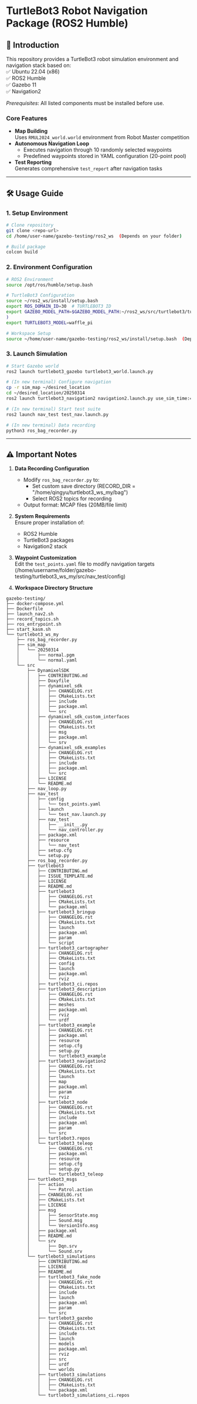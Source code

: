 # TurtleBot3 Robot Navigation Package (ROS2 Humble)

## 📖 Introduction  
This repository provides a TurtleBot3 robot simulation environment and navigation stack based on:  
✅ Ubuntu 22.04 (x86)  
✅ ROS2 Humble  
✅ Gazebo 11  
✅ Navigation2  

*Prerequisites*: All listed components must be installed before use.

### Core Features  
- **Map Building**  
  Uses `RMUL2024_world.world` environment from Robot Master competition  
- **Autonomous Navigation Loop**  
  - Executes navigation through 10 randomly selected waypoints  
  - Predefined waypoints stored in YAML configuration (20-point pool)  
- **Test Reporting**  
  Generates comprehensive `test_report` after navigation tasks  

---

## 🛠️ Usage Guide

### 1. Setup Environment
```bash
# Clone repository
git clone <repo-url>
cd /home/user-name/gazebo-testing/ros2_ws  (Depends on your folder)

# Build package
colcon build
```

### 2. Environment Configuration
```bash
# ROS2 Environment
source /opt/ros/humble/setup.bash

# TurtleBot3 Configuration
source ~/ros2_ws/install/setup.bash
export ROS_DOMAIN_ID=30  # TURTLEBOT3 ID
export GAZEBO_MODEL_PATH=$GAZEBO_MODEL_PATH:~/ros2_ws/src/turtlebot3/turtlebot3_simulations/turtlebot3_gazebo/models (这个路径需要检查下，可能在镜像里跑的时候要改，models文件夹在repo的目录是 /gazebo-testing/ros2_ws/src/turtlebot3_simulations/turtlebot3_gazebo/models/turtlebot3_waffle
)
export TURTLEBOT3_MODEL=waffle_pi

# Workspace Setup
source ~/home/user-name/gazebo-testing/ros2_ws/install/setup.bash  (Depends on your build folder)
```

### 3. Launch Simulation
```bash
# Start Gazebo world
ros2 launch turtlebot3_gazebo turtlebot3_world.launch.py

# (In new terminal) Configure navigation
cp -r sim_map ~/desired_location
cd ~/desired_location/20250314
ros2 launch turtlebot3_navigation2 navigation2.launch.py use_sim_time:=true map:=normal.yaml

# (In new terminal) Start test suite
ros2 launch nav_test test_nav.launch.py

# (In new terminal) Data recording
python3 ros_bag_recorder.py
```

---

## ⚠️ Important Notes
1. **Data Recording Configuration**  
   - Modify `ros_bag_recorder.py` to:  
     - Set custom save directory  (RECORD_DIR = "/home/qingyu/turtlebot3_ws_my/bag") 
     - Select ROS2 topics for recording  
   - Output format: MCAP files (20MB/file limit)  

2. **System Requirements**  
   Ensure proper installation of:  
   - ROS2 Humble  
   - TurtleBot3 packages  
   - Navigation2 stack  

3. **Waypoint Customization**  
   Edit the `test_points.yaml` file to modify navigation targets (/home/username/folder/gazebo-testing/turtlebot3_ws_my/src/nav_test/config)

4. **Workspace Directory Structure**
```
gazebo-testing/
├── docker-compose.yml
├── Dockerfile
├── launch_nav2.sh
├── record_topics.sh
├── ros_entrypoint.sh
├── start_kasm.sh
└── turtlebot3_ws_my
    ├── ros_bag_recorder.py
    ├── sim_map
    │   └── 20250314
    │       ├── normal.pgm
    │       └── normal.yaml
    └── src
        ├── DynamixelSDK
        │   ├── CONTRIBUTING.md
        │   ├── Doxyfile
        │   ├── dynamixel_sdk
        │   │   ├── CHANGELOG.rst
        │   │   ├── CMakeLists.txt
        │   │   ├── include
        │   │   ├── package.xml
        │   │   └── src
        │   ├── dynamixel_sdk_custom_interfaces
        │   │   ├── CHANGELOG.rst
        │   │   ├── CMakeLists.txt
        │   │   ├── msg
        │   │   ├── package.xml
        │   │   └── srv
        │   ├── dynamixel_sdk_examples
        │   │   ├── CHANGELOG.rst
        │   │   ├── CMakeLists.txt
        │   │   ├── include
        │   │   ├── package.xml
        │   │   └── src
        │   ├── LICENSE
        │   └── README.md
        ├── nav_loop.py
        ├── nav_test
        │   ├── config
        │   │   └── test_points.yaml
        │   ├── launch
        │   │   └── test_nav.launch.py
        │   ├── nav_test
        │   │   ├── __init__.py
        │   │   └── nav_controller.py
        │   ├── package.xml
        │   ├── resource
        │   │   └── nav_test
        │   ├── setup.cfg
        │   └── setup.py
        ├── ros_bag_recorder.py
        ├── turtlebot3
        │   ├── CONTRIBUTING.md
        │   ├── ISSUE_TEMPLATE.md
        │   ├── LICENSE
        │   ├── README.md
        │   ├── turtlebot3
        │   │   ├── CHANGELOG.rst
        │   │   ├── CMakeLists.txt
        │   │   └── package.xml
        │   ├── turtlebot3_bringup
        │   │   ├── CHANGELOG.rst
        │   │   ├── CMakeLists.txt
        │   │   ├── launch
        │   │   ├── package.xml
        │   │   ├── param
        │   │   └── script
        │   ├── turtlebot3_cartographer
        │   │   ├── CHANGELOG.rst
        │   │   ├── CMakeLists.txt
        │   │   ├── config
        │   │   ├── launch
        │   │   ├── package.xml
        │   │   └── rviz
        │   ├── turtlebot3_ci.repos
        │   ├── turtlebot3_description
        │   │   ├── CHANGELOG.rst
        │   │   ├── CMakeLists.txt
        │   │   ├── meshes
        │   │   ├── package.xml
        │   │   ├── rviz
        │   │   └── urdf
        │   ├── turtlebot3_example
        │   │   ├── CHANGELOG.rst
        │   │   ├── package.xml
        │   │   ├── resource
        │   │   ├── setup.cfg
        │   │   ├── setup.py
        │   │   └── turtlebot3_example
        │   ├── turtlebot3_navigation2
        │   │   ├── CHANGELOG.rst
        │   │   ├── CMakeLists.txt
        │   │   ├── launch
        │   │   ├── map
        │   │   ├── package.xml
        │   │   ├── param
        │   │   └── rviz
        │   ├── turtlebot3_node
        │   │   ├── CHANGELOG.rst
        │   │   ├── CMakeLists.txt
        │   │   ├── include
        │   │   ├── package.xml
        │   │   ├── param
        │   │   └── src
        │   ├── turtlebot3.repos
        │   └── turtlebot3_teleop
        │       ├── CHANGELOG.rst
        │       ├── package.xml
        │       ├── resource
        │       ├── setup.cfg
        │       ├── setup.py
        │       └── turtlebot3_teleop
        ├── turtlebot3_msgs
        │   ├── action
        │   │   └── Patrol.action
        │   ├── CHANGELOG.rst
        │   ├── CMakeLists.txt
        │   ├── LICENSE
        │   ├── msg
        │   │   ├── SensorState.msg
        │   │   ├── Sound.msg
        │   │   └── VersionInfo.msg
        │   ├── package.xml
        │   ├── README.md
        │   └── srv
        │       ├── Dqn.srv
        │       └── Sound.srv
        └── turtlebot3_simulations
            ├── CONTRIBUTING.md
            ├── LICENSE
            ├── README.md
            ├── turtlebot3_fake_node
            │   ├── CHANGELOG.rst
            │   ├── CMakeLists.txt
            │   ├── include
            │   ├── launch
            │   ├── package.xml
            │   ├── param
            │   └── src
            ├── turtlebot3_gazebo
            │   ├── CHANGELOG.rst
            │   ├── CMakeLists.txt
            │   ├── include
            │   ├── launch
            │   ├── models
            │   ├── package.xml
            │   ├── rviz
            │   ├── src
            │   ├── urdf
            │   └── worlds
            ├── turtlebot3_simulations
            │   ├── CHANGELOG.rst
            │   ├── CMakeLists.txt
            │   └── package.xml
            └── turtlebot3_simulations_ci.repos
```
